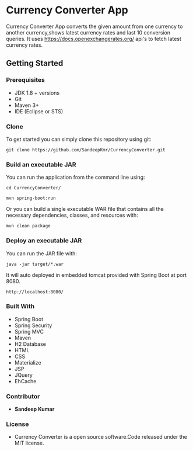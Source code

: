 # Currency Converter App

Currency Converter App converts the given amount from one currency to another currency,shows latest currency rates and last 10 conversion queries.
It uses https://docs.openexchangerates.org/ api's to fetch latest currency rates. 


## Getting Started

### Prerequisites

* JDK 1.8 + versions
* Git
* Maven 3+
* IDE (Eclipse or STS)

### Clone

To get started you can simply clone this repository using git:
```
git clone https://github.com/SandeepKmr/CurrencyConverter.git
```
### Build an executable JAR

You can run the application from the command line using:
```
cd CurrencyConverter/
```

```
mvn spring-boot:run
```
Or you can build a single executable WAR file that contains all the necessary dependencies, classes, and resources with:
```
mvn clean package
```
### Deploy an executable JAR

You can run the JAR file with:
```
java -jar target/*.war
```
It will auto deployed in embedded tomcat provided with Spring Boot at port 8080.

```
http://localhost:8080/
```

### Built With

* Spring Boot
* Spring Security
* Spring MVC
* Maven
* H2 Database
* HTML
* CSS
* Materialize
* JSP
* JQuery
* EhCache

### Contributor

* **Sandeep Kumar**  

### License

* Currency Converter is a open source software.Code released under the MIT license.  
